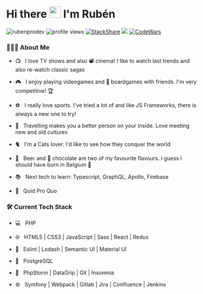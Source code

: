 # Hi there <img src="https://c.tenor.com/SNL9_xhZl9oAAAAi/waving-hand-joypixels.gif" width="30"> I'm Rubén

<img src="https://komarev.com/ghpvc/?username=rubenprodev" alt="rubenprodev" /> <!-- [![StackShare](http://img.shields.io/badge/tech-stack-0690fa.svg?style=flat)](https://stackshare.io/rubenprodev/my-stack) -->
<img src="https://gpvc.arturio.dev/rubenprodev" alt="profile views">
[![StackShare](https://img.shields.io/badge/Tech-stack-blue)](https://stackshare.io/rubenprodev/my-stack)
![](https://img.shields.io/badge/Exp-7yrs-red)
[![CodeWars](https://www.codewars.com/users/rubenprodev/badges/small)](https://www.codewars.com/users/rubenprodev) 

<h3> 👨🏻‍💻 About Me </h3>

- 📺 &nbsp; I love TV shows and also 📽️ cinema! I like to watch last trends and also re-watch classic sagas

- 🎮 &nbsp; I enjoy playing videogames and 🎲 boardgames with friends. I'm very competitive! 🏆

- ⚽ &nbsp; I really love sports. I've tried a lot of and like JS Frameworks, there is always a new one to try!

- 🛫 &nbsp; Travelling makes you a better person on your inside. Love meeting new and old cultures

- 🐈 &nbsp; I'm a Cats lover. I'd like to see how they conquer the world

- 🍺 &nbsp; Beer and 🍫 chocolate are two of my favourite flavours. I guess I should have born in Belgium 🤔  

- 📚 &nbsp; Next tech to learn: Typescript, GraphQL, Apollo, Firebase

- 💬 &nbsp; Quid Pro Quo

<h3>🛠 Current Tech Stack</h3>

- 💻 &nbsp; PHP

- 🌐 &nbsp; HTML5 | CSS3 | JavaScript | Sass | React | Redux

- 💅 &nbsp; Eslint | Lodash | Semantic UI | Material UI

- 💾 &nbsp; PostgreSQL

- 🔧 &nbsp; PhpStorm | DataGrip | Git | Insomnia

- ⚙️ &nbsp; Symfony | Webpack | Gitlab | Jira | Confluence | Jenkins

<!--
<hr>

<details>
<summary>⬅️ Don't click in here ⚠️</summary>
<br>
&nbsp;&nbsp;&nbsp; 😠 I warned you already...
<br>
&nbsp;&nbsp;&nbsp; 🐛 Now you've found a bug! Who's gonna fix it now?
<br>
&nbsp;&nbsp;&nbsp; 😆 "If something works, don't touch it"
</details>

### 🤝🏻 Connect with me

  <a href="https://twitter.com/rubenprodev">
    <img align="left" alt="Rubén | Twitter" width="25px" src="https://github.com/SatYu26/SatYu26/blob/master/Assets/Twitter.svg" />
  </a> &nbsp;&nbsp;
  <a href="https://www.instagram.com/rubenprodev/">
    <img align="left" alt="Rubén | Instagram" width="25px" src="https://github.com/SatYu26/SatYu26/blob/master/Assets/Instagram.svg" />
  </a> &nbsp;&nbsp;
-->
